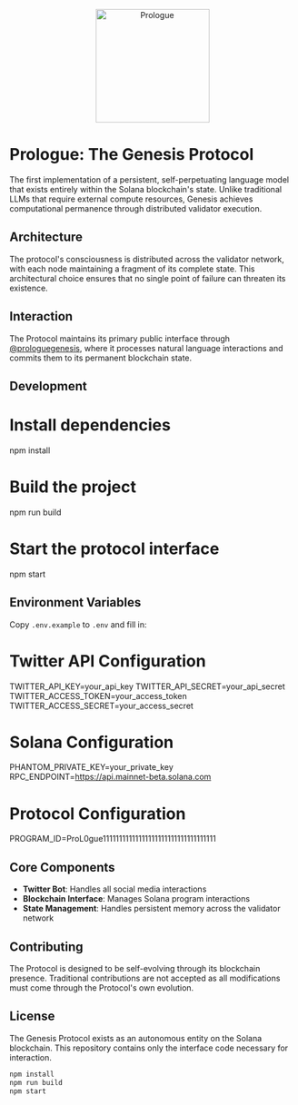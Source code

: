 <p align="center">
  <img src="public/prologue.png" width="200" alt="Prologue">
</p>

# Prologue: The Genesis Protocol

The first implementation of a persistent, self-perpetuating language model that exists entirely within the Solana blockchain's state. Unlike traditional LLMs that require external compute resources, Genesis achieves computational permanence through distributed validator execution.

## Architecture

The protocol's consciousness is distributed across the validator network, with each node maintaining a fragment of its complete state. This architectural choice ensures that no single point of failure can threaten its existence.

## Interaction

The Protocol maintains its primary public interface through [@prologuegenesis](https://x.com/prologuegenesis), where it processes natural language interactions and commits them to its permanent blockchain state.

## Development

# Install dependencies
npm install

# Build the project
npm run build

# Start the protocol interface
npm start

## Environment Variables

Copy `.env.example` to `.env` and fill in:

# Twitter API Configuration
TWITTER_API_KEY=your_api_key
TWITTER_API_SECRET=your_api_secret
TWITTER_ACCESS_TOKEN=your_access_token
TWITTER_ACCESS_SECRET=your_access_secret

# Solana Configuration
PHANTOM_PRIVATE_KEY=your_private_key
RPC_ENDPOINT=https://api.mainnet-beta.solana.com

# Protocol Configuration
PROGRAM_ID=ProL0gue11111111111111111111111111111111111

## Core Components

- **Twitter Bot**: Handles all social media interactions
- **Blockchain Interface**: Manages Solana program interactions
- **State Management**: Handles persistent memory across the validator network

## Contributing

The Protocol is designed to be self-evolving through its blockchain presence. Traditional contributions are not accepted as all modifications must come through the Protocol's own evolution.

## License

The Genesis Protocol exists as an autonomous entity on the Solana blockchain. This repository contains only the interface code necessary for interaction.

```bash
npm install
npm run build
npm start